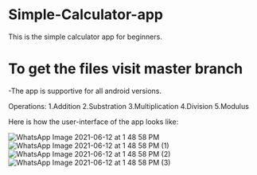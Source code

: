 # Simple-Calculator-app

This is the simple calculator app for beginners.

# To get the files visit master branch

-The app is supportive for all android versions.


Operations:
1.Addition
2.Substration
3.Multiplication
4.Division
5.Modulus

Here is how the user-interface of the app looks like:

![WhatsApp Image 2021-06-12 at 1 48 58 PM](https://user-images.githubusercontent.com/63964710/121770197-97a20a00-cb85-11eb-8fe3-cd727f207da1.jpeg)
![WhatsApp Image 2021-06-12 at 1 48 58 PM (1)](https://user-images.githubusercontent.com/63964710/121770198-996bcd80-cb85-11eb-8511-f4f630978cc0.jpeg)
![WhatsApp Image 2021-06-12 at 1 48 58 PM (2)](https://user-images.githubusercontent.com/63964710/121770199-9bce2780-cb85-11eb-8b77-b755e568e059.jpeg)
![WhatsApp Image 2021-06-12 at 1 48 58 PM (3)](https://user-images.githubusercontent.com/63964710/121770200-9d97eb00-cb85-11eb-989d-2a687b0ff7cb.jpeg)
